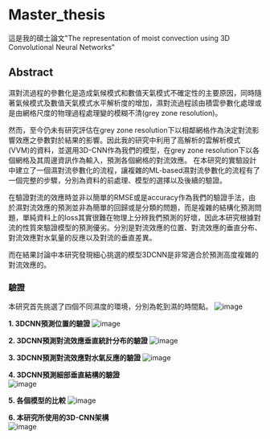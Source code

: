 # Master_thesis

這是我的碩士論文"The representation of moist convection using 3D Convolutional Neural Networks"  
## Abstract
  濕對流過程的參數化是造成氣候模式和數值天氣模式不確定性的主要原因，同時隨著氣候模式及數值天氣模式水平解析度的增加，濕對流過程該由積雲參數化處理或是由網格尺度的物理過程處理變的模糊不清(grey zone resolution)。
	  
  然而，至今仍未有研究評估在grey zone resolution下以相鄰網格作為決定對流影響效應之參數對於結果的影響。因此我的研究中利用了高解析的雲解析模式(VVM)的資料，並選用3D-CNN作為我們的模型，在grey zone resolution下以各個網格及其周邊資訊作為輸入，預測各個網格的對流效應。
	在本研究的實驗設計中建立了一個濕對流參數化的流程，讓複雜的ML-based濕對流參數化的流程有了一個完整的步驟，分別為資料的前處理、模型的選擇以及後續的驗證。
  
在驗證對流的效應時並非以簡單的RMSE或是accuracy作為我們的驗證手法，由於濕對流效應的預測並非為簡單的回歸或是分類的問題，而是複雜的結構化預測問題，單純資料上的loss其實很難在物理上分辨我們預測的好壞，因此本研究根據對流的性質來驗證模型的預測優劣。分別是對流效應的位置、對流效應的垂直分布、對流效應對水氣量的反應以及對流的垂直差異。
  
而在結果討論中本研究發現細心挑選的模型3DCNN是非常適合於預測高度複雜的對流效應的。

### 驗證
  
本研究首先挑選了四個不同濕度的環境，分別為乾到濕的時間點。
![image](https://github.com/r05229014/Master_thesis/blob/master/img/2.PNG)
  
**1. 3DCNN預測位置的驗證**
![image](https://github.com/r05229014/Master_thesis/blob/master/img/1.PNG)
  
**2. 3DCNN預測對流效應垂直統計分布的驗證**
![image](https://github.com/r05229014/Master_thesis/blob/master/img/3.PNG)
  
**3. 3DCNN預測對流效應對水氣反應的驗證**
![image](https://github.com/r05229014/Master_thesis/blob/master/img/4.PNG)
  
**4. 3DCNN預測細部垂直結構的驗證**  
![image](https://github.com/r05229014/Master_thesis/blob/master/img/5.PNG)
  
**5. 各個模型的比較**
![image](https://github.com/r05229014/Master_thesis/blob/master/img/6.PNG)
  
**6. 本研究所使用的3D-CNN架構**  
![image](https://github.com/r05229014/Master_thesis/blob/master/img/7.PNG)
